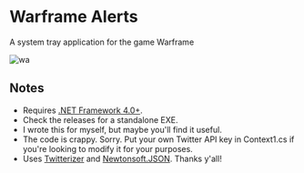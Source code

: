 # Warframe Alerts
A system tray application for the game Warframe

![wa](https://user-images.githubusercontent.com/1022438/31487888-f76b2e2c-af09-11e7-9e59-e61d5a5c9b09.png)

## Notes
* Requires [.NET Framework 4.0+](https://www.microsoft.com/net/download/framework).
* Check the releases for a standalone EXE.
* I wrote this for myself, but maybe you'll find it useful.
* The code is crappy. Sorry. Put your own Twitter API key in Context1.cs if you're looking to modify it for your purposes.
* Uses [Twitterizer](https://github.com/Twitterizer/Twitterizer) and [Newtonsoft.JSON](https://github.com/JamesNK/Newtonsoft.Json). Thanks y'all!

